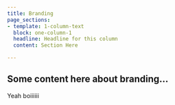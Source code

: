 ```yaml
---
title: Branding
page_sections:
- template: 1-column-text
  block: one-column-1
  headline: Headline for this column
  content: Section Here

---
```

## Some content here about branding...

Yeah boiiiiii